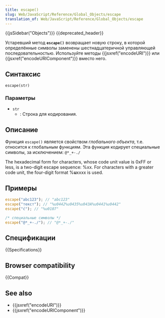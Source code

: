 ```yaml
---
title: escape()
slug: Web/JavaScript/Reference/Global_Objects/escape
translation_of: Web/JavaScript/Reference/Global_Objects/escape
---
```


{{jsSidebar("Objects")}} {{deprecated_header}}

Устаревший метод **`escape()`** возвращает новую строку, в которой определённые символы заменены шестнадцатеричной управляющей последовательностью. Используйте методы {{jsxref("encodeURI")}} или {{jsxref("encodeURIComponent")}} вместо него.

## Синтаксис

```
escape(str)
```

### Параметры

- `str`
  - : Строка для кодирования.

## Описание

Функция `escape()` является свойством _глобального объекта_, т.е. относится к глобальным функциям. Эта функция кодирует специальные символы, за исключением: `@*_+-./`

The hexadecimal form for characters, whose code unit value is 0xFF or less, is a two-digit escape sequence: %xx. For characters with a greater code unit, the four-digit format %**u**xxxx is used.

## Примеры

```js
escape("abc123"); // "abc123"
escape("текст"); // "%u0442%u0435%u043A%u0441%u0442"
escape("ć"); // "%u0107"

/* специальные символы */
escape("@*_+-./"); // "@*_+-./"
```

## Спецификации

{{Specifications}}

## Browser compatibility

{{Compat}}

## See also

- {{jsxref("encodeURI")}}
- {{jsxref("encodeURIComponent")}}
